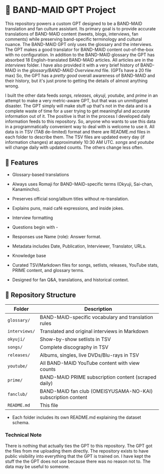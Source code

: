﻿# 🎸 BAND-MAID GPT Project

This repository powers a custom GPT designed to be a BAND-MAID translation and fan culture assistant.
Its primary goal is to provide accurate translations of BAND-MAID content (tweets, blogs, interviews, fan comments) while preserving band-specific terminology and cultural nuance. The BAND-MAID GPT only uses the glossary and the interviews. The GPT makes a good translator for BAND-MAID content out-of-the-box with no configuration. In addition to the BAND-MAID glossary the GPT has absorbed 18 English-translated BAND-MAID articles. All articles are in the *interviews* folder. I have also provided it with a very brief history of BAND-MAID in the *glossary/BAND-MAID Overview.md* file. (GPTs have a 20 file max) So, the GPT has a *pretty good* overall awareness of BAND-MAID and their history, but it's just prone to getting the details of almost anything wrong.

I built the other data feeds *songs, releases, okyuji, youtube,* and *prime* in an attempt to make a very metric-aware GPT, but that was un unmitigated disaster. The GPT simply will make stuff up that's not in the data and is a complete waste of time for a user trying to get meaningful and accurate information out of it. The positive is that in the process I developed daily information feeds to this repository. So, anyone who wants to use this data in a programmatically convenient way to deal with is welcome to use it. All data is in TSV (TAB de-limited) format and there are README.md files in each folder to describe them.  The TSV files are updated every day (if information changes) at approximately 10:30 AM UTC. *songs* and *youtube* will change daily with updated counts. The others change less often.

## 📌 Features

- Glossary-based translations

- Always uses Romaji for BAND-MAID-specific terms (Okyuji, Sai-chan, Kanamincho).

- Preserves official song/album titles without re-translation.

- Explains puns, maid café expressions, and inside jokes.

- Interview formatting

- Questions begin with -

- Responses use Name (role): Answer format.

- Metadata includes Date, Publication, Interviewer, Translator, URLs.

- Knowledge base

- Curated TSV/Markdown files for songs, setlists, releases, YouTube stats, PRIME content, and glossary terms.

- Designed for fan Q&A, translations, and historical context.

## 📂 Repository Structure

| Folder        | Description                                                      |
|---------------|------------------------------------------------------------------|
| `glossary/`   | BAND-MAID-specific vocabulary and translation rules              |
| `interviews/` | Translated and original interviews in Markdown                   |
| `okyuji/`     | Show-by-show setlists in TSV                                     |
| `songs/`      | Complete discography in TSV                                      |
| `releases/`   | Albums, singles, live DVDs/Blu-rays in TSV                       |
| `youtube/`    | All BAND-MAID YouTube content with view counts                   |
| `prime/`      | BAND-MAID PRIME subscription content (scraped daily)             |
| `fanclub/`    | BAND-MAID fan club (OMEISYUSAMA-NO-KAI) subscription content     |
| `README.md`   | This file                                                        |

- Each folder includes its own README.md explaining the dataset schema.

### Technical Note

There is nothing that actually ties the GPT to this repository. The GPT got the files from me uploading them directly. The repository exists to have public visibility into everything that the GPT is trained on. I have kept the stuff the the GPT does not use because there was no reason not to. The data may be useful to someone.
